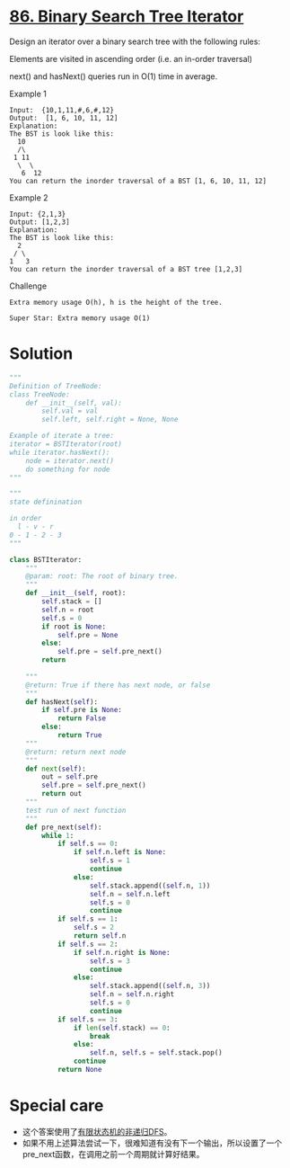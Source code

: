 # [86. Binary Search Tree Iterator](https://www.lintcode.com/problem/binary-search-tree-iterator/)
Design an iterator over a binary search tree with the following rules:

Elements are visited in ascending order (i.e. an in-order traversal)

next() and hasNext() queries run in O(1) time in average.

Example 1
```
Input:  {10,1,11,#,6,#,12}
Output:  [1, 6, 10, 11, 12]
Explanation:
The BST is look like this:
  10
  /\
 1 11
  \  \
   6  12
You can return the inorder traversal of a BST [1, 6, 10, 11, 12]
```
Example 2
```
Input: {2,1,3}
Output: [1,2,3]
Explanation:
The BST is look like this:
  2
 / \
1   3
You can return the inorder traversal of a BST tree [1,2,3]
```
Challenge
```
Extra memory usage O(h), h is the height of the tree.

Super Star: Extra memory usage O(1)
```
# Solution
```python
"""
Definition of TreeNode:
class TreeNode:
    def __init__(self, val):
        self.val = val
        self.left, self.right = None, None

Example of iterate a tree:
iterator = BSTIterator(root)
while iterator.hasNext():
    node = iterator.next()
    do something for node 
"""

"""
state definination

in order 
  l - v - r
0 - 1 - 2 - 3
"""

class BSTIterator:
    """
    @param: root: The root of binary tree.
    """
    def __init__(self, root):
        self.stack = []
        self.n = root
        self.s = 0
        if root is None:
            self.pre = None
        else:
            self.pre = self.pre_next()
        return 
    
    """
    @return: True if there has next node, or false
    """
    def hasNext(self):
        if self.pre is None:
            return False
        else:
            return True
    """
    @return: return next node
    """
    def next(self):
        out = self.pre
        self.pre = self.pre_next()
        return out
    """
    test run of next function
    """
    def pre_next(self):
        while 1:
            if self.s == 0:
                if self.n.left is None:
                    self.s = 1
                    continue
                else:
                    self.stack.append((self.n, 1))
                    self.n = self.n.left
                    self.s = 0
                    continue
            if self.s == 1:
                self.s = 2
                return self.n
            if self.s == 2:
                if self.n.right is None:
                    self.s = 3
                    continue
                else:
                    self.stack.append((self.n, 3))
                    self.n = self.n.right
                    self.s = 0
                    continue
            if self.s == 3:
                if len(self.stack) == 0:
                    break
                else:
                    self.n, self.s = self.stack.pop()
                continue
            return None
```

# Special care
- 这个答案使用了[有限状态机的非递归DFS](misc/fsa_dfs.ipynb)。
- 如果不用上述算法尝试一下，很难知道有没有下一个输出，所以设置了一个pre_next函数，在调用之前一个周期就计算好结果。